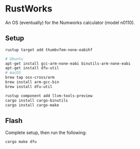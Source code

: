 # RustWorks

An OS (eventually) for the Numworks calculator (model n0110).

## Setup

```zsh
rustup target add thumbv7em-none-eabihf

# Ubuntu
apt-get install gcc-arm-none-eabi binutils-arm-none-eabi 
apt-get install dfu-util
# macOS
brew tap osx-cross/arm
brew install arm-gcc-bin
brew install dfu-util

rustup component add llvm-tools-preview
cargo install cargo-binutils
cargo install cargo-make
```

## Flash

Complete setup, then run the following:

```zsh
cargo make dfu
```

